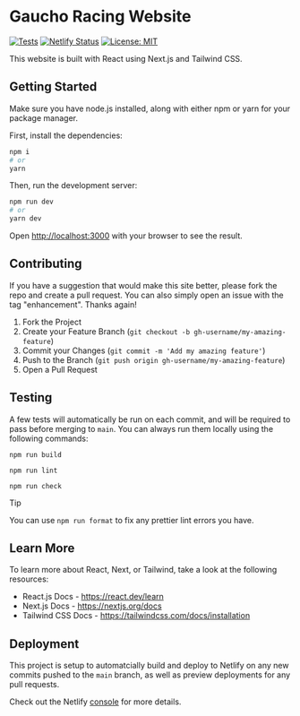 # Gaucho Racing Website

[![Tests](https://github.com/Gaucho-Racing/Website/actions/workflows/tests.yml/badge.svg)](https://github.com/Gaucho-Racing/Website/actions/workflows/tests.yml)
[![Netlify Status](https://api.netlify.com/api/v1/badges/4f328742-ea5a-4937-9b8c-4944523152da/deploy-status)](https://app.netlify.com/sites/gauchoracing/deploys)
[![License: MIT](https://img.shields.io/badge/License-MIT-yellow.svg)](https://opensource.org/licenses/MIT)

This website is built with React using Next.js and Tailwind CSS.

## Getting Started

Make sure you have node.js installed, along with either npm or yarn for your package manager.

First, install the dependencies:

```bash
npm i
# or
yarn
```

Then, run the development server:

```bash
npm run dev
# or
yarn dev
```

Open [http://localhost:3000](http://localhost:3000) with your browser to see the result.

## Contributing

If you have a suggestion that would make this site better, please fork the repo and create a pull request. You can also simply open an issue with the tag "enhancement". Thanks again!

1. Fork the Project
2. Create your Feature Branch (`git checkout -b gh-username/my-amazing-feature`)
3. Commit your Changes (`git commit -m 'Add my amazing feature'`)
4. Push to the Branch (`git push origin gh-username/my-amazing-feature`)
5. Open a Pull Request

## Testing

A few tests will automatically be run on each commit, and will be required to pass before merging to `main`. You can always run them locally using the following commands:

```
npm run build

npm run lint

npm run check
```

> [!TIP]
> You can use `npm run format` to fix any prettier lint errors you have.

## Learn More

To learn more about React, Next, or Tailwind, take a look at the following resources:

- React.js Docs - https://react.dev/learn
- Next.js Docs - https://nextjs.org/docs
- Tailwind CSS Docs - https://tailwindcss.com/docs/installation

## Deployment

This project is setup to automatcially build and deploy to Netlify on any new commits pushed to the `main` branch, as well as preview deployments for any pull requests.

Check out the Netlify [console](https://app.netlify.com/sites/gauchoracing/overview) for more details.
